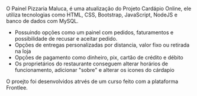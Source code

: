 O Painel Pizzaria Maluca, é uma atualização do Projeto Cardápio Online, ele utiliza tecnologias como HTML, CSS, Bootstrap, JavaScript, NodeJS e banco de dados com MySQL.

- Possuindo opções como um painel com pedidos, faturamentos e possibilidade de recusar e aceitar pedido.
- Opções de entregas personalizadas por distancia, valor fixo ou retirada na loja
- Opções de pagamento como dinheiro, pix, cartão de crédito e débito
- Os proprietários do restaurante conseguem alterar horários de funcionamento, adicionar "sobre" e alterar os icones do cárdapio

O proejto foi desenvolvidos atrvés de um curso feito com a plataforma Frontlee.

